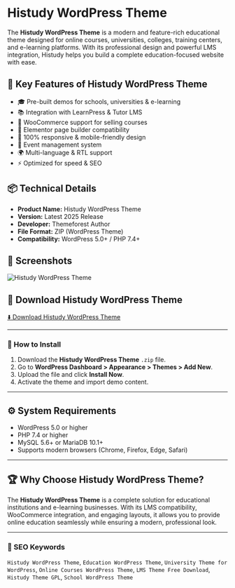 # Histudy WordPress Theme

The **Histudy WordPress Theme** is a modern and feature-rich educational theme designed for online courses, universities, colleges, training centers, and e-learning platforms. With its professional design and powerful LMS integration, Histudy helps you build a complete education-focused website with ease.  

## 🌟 Key Features of Histudy WordPress Theme
- 🎓 Pre-built demos for schools, universities & e-learning  
- 📚 Integration with LearnPress & Tutor LMS  
- 🛒 WooCommerce support for selling courses  
- 🎨 Elementor page builder compatibility  
- 📱 100% responsive & mobile-friendly design  
- 🔔 Event management system  
- 🌍 Multi-language & RTL support  
- ⚡ Optimized for speed & SEO  

## 📦 Technical Details
- **Product Name:** Histudy WordPress Theme  
- **Version:** Latest 2025 Release  
- **Developer:** Themeforest Author  
- **File Format:** ZIP (WordPress Theme)  
- **Compatibility:** WordPress 5.0+ / PHP 7.4+  

## 📸 Screenshots  
![Histudy WordPress Theme](https://encrypted-tbn0.gstatic.com/images?q=tbn:ANd9GcTdSFm1zbcnfKd9m9JoiBjwrld7f-jpFSuF4A&s)  

## 🔽 Download Histudy WordPress Theme  
[⬇️ Download Histudy WordPress Theme](https://nulledthemeslibrary.com/histudy)  

---

### 📝 How to Install
1. Download the **Histudy WordPress Theme** `.zip` file.  
2. Go to **WordPress Dashboard > Appearance > Themes > Add New**.  
3. Upload the file and click **Install Now**.  
4. Activate the theme and import demo content.  

---

## ⚙️ System Requirements
- WordPress 5.0 or higher  
- PHP 7.4 or higher  
- MySQL 5.6+ or MariaDB 10.1+  
- Supports modern browsers (Chrome, Firefox, Edge, Safari)  

---

## 🏆 Why Choose Histudy WordPress Theme?
The **Histudy WordPress Theme** is a complete solution for educational institutions and e-learning businesses. With its LMS compatibility, WooCommerce integration, and engaging layouts, it allows you to provide online education seamlessly while ensuring a modern, professional look.  

---

### 🔑 SEO Keywords  
`Histudy WordPress Theme`, `Education WordPress Theme`, `University Theme for WordPress`, `Online Courses WordPress Theme`, `LMS Theme Free Download`, `Histudy Theme GPL`, `School WordPress Theme`  
